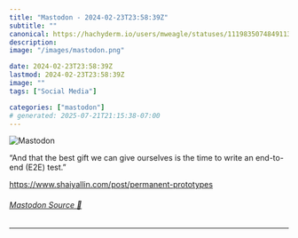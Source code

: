 ```yaml
---
title: "Mastodon - 2024-02-23T23:58:39Z"
subtitle: ""
canonical: https://hachyderm.io/users/mweagle/statuses/111983507484911381
description:
image: "/images/mastodon.png"

date: 2024-02-23T23:58:39Z
lastmod: 2024-02-23T23:58:39Z
image: ""
tags: ["Social Media"]

categories: ["mastodon"]
# generated: 2025-07-21T21:15:38-07:00
---
```

![Mastodon](/images/mastodon.png)

<p>“And that the best gift we can give ourselves is the time to write an end-to-end (E2E) test.”</p><p><a href="https://www.shaiyallin.com/post/permanent-prototypes" target="_blank" rel="nofollow noopener noreferrer" translate="no"><span class="invisible">https://www.</span><span class="ellipsis">shaiyallin.com/post/permanent-</span><span class="invisible">prototypes</span></a></p>


###### [Mastodon Source 🐘](https://hachyderm.io/@mweagle/111983507484911381)

___
